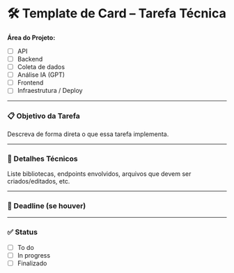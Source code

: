 # 🛠️ Template de Card – Tarefa Técnica

**Área do Projeto:**
- [ ] API  
- [ ] Backend  
- [ ] Coleta de dados  
- [ ] Análise IA (GPT)  
- [ ] Frontend  
- [ ] Infraestrutura / Deploy

---

### 📋 Objetivo da Tarefa
Descreva de forma direta o que essa tarefa implementa.

---

### 📎 Detalhes Técnicos
Liste bibliotecas, endpoints envolvidos, arquivos que devem ser criados/editados, etc.

---

### 📆 Deadline (se houver)

---

### ✅ Status
- [ ] To do
- [ ] In progress
- [ ] Finalizado
